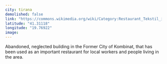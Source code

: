 ```yaml
---
city: tirana
demolished: false
link: "https://commons.wikimedia.org/wiki/Category:Restaurant_Tekstil_in_%27Kombinat%27"
latitude: "41.31118"
longitude: "19.76922"
image:
---
```

Abandoned, neglected building in the Former City of Kombinat, that has been used as an important restaurant for local workers and people living in the area.